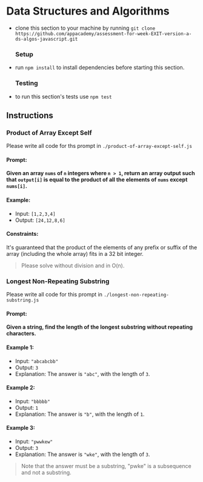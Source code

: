 # Data Structures and Algorithms
- clone this section to your machine by running `git clone
  https://github.com/appacademy/assessment-for-week-EXIT-version-a-ds-algos-javascript.git`
  ### Setup
- run `npm install` to install dependencies before starting this section.
  ### Testing
- to run this section's tests use `npm test`

## Instructions

### Product of Array Except Self
Please write all code for ths prompt in `./product-of-array-except-self.js`

#### Prompt:
**Given an array `nums` of `n` integers where `n > 1`, return an array output
such that `output[i]` is equal to the product of all the elements of `nums`
except `nums[i]`.**

#### Example:
- Input: `[1,2,3,4]`
- Output: `[24,12,8,6]`

#### Constraints:
It's guaranteed that the product of the elements of any prefix or suffix of the
array (including the whole array) fits in a 32 bit integer.

> Please solve without division and in O(n).

### Longest Non-Repeating Substring
Please write all code for this prompt in `./longest-non-repeating-substring.js`

#### Prompt:
**Given a string, find the length of the longest substring without repeating
characters.**
#### Example 1:
- Input: `"abcabcbb"`
- Output: `3`
- Explanation: The answer is `"abc"`, with the length of `3`.

#### Example 2:
- Input: `"bbbbb"`
- Output: `1`
- Explanation: The answer is `"b"`, with the length of `1`.

#### Example 3:
- Input: `"pwwkew"`
- Output: `3`
- Explanation: The answer is `"wke"`, with the length of `3`.

> Note that the answer must be a substring, "pwke" is a subsequence and not a
> substring.